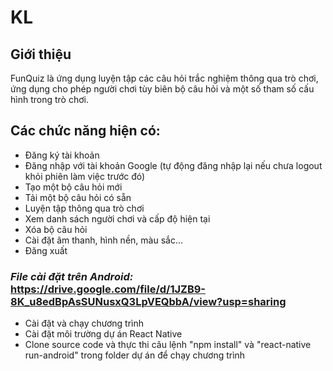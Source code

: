 # KL
## **Giới thiệu**
FunQuiz là ứng dụng luyện tập các câu hỏi trắc nghiệm thông qua trò chơi, ứng dụng cho phép người chơi tùy biên bộ câu hỏi và một số tham số cấu hình trong trò chơi.

## **Các chức năng hiện có:**
- Đăng ký tài khoản
- Đăng nhập với tài khoản Google (tự động đăng nhập lại nếu chưa logout khỏi phiên làm việc trước đó)
- Tạo một bộ câu hỏi mới
- Tải một bộ câu hỏi có sẵn
- Luyện tập thông qua trò chơi
- Xem danh sách người chơi và cấp độ hiện tại
- Xóa bộ câu hỏi
- Cài đặt âm thanh, hình nền, màu sắc...
- Đăng xuất
### *File cài đặt trên Android:* https://drive.google.com/file/d/1JZB9-8K_u8edBpAsSUNusxQ3LpVEQbbA/view?usp=sharing
- Cài đặt và chạy chương trình
- Cài đặt môi trường dự án React Native
- Clone source code và thực thi câu lệnh "npm install" và "react-native run-android" trong folder dự án để chạy chương trình
